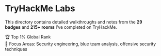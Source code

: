 # TryHackMe Labs

This directory contains detailed walkthroughs and notes from the **29 badges** and **215+ rooms** I’ve completed on TryHackMe.

🏆 Top 1% Global Rank  
🎯 Focus Areas: Security engineering, blue team analysis, offensive security techniques
